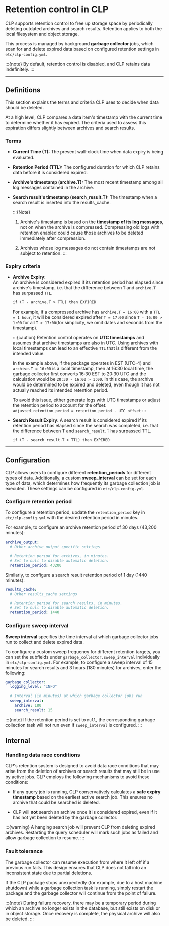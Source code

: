 # Retention control in CLP

CLP supports retention control to free up storage space by periodically deleting outdated archives
and search results. Retention applies to both the local filesystem and object storage.

This process is managed by background **garbage collector** jobs, which scan for and delete expired
data based on configured retention settings in `etc/clp-config.yml`.

:::{note}
By default, retention control is disabled, and CLP retains data indefinitely.
:::

---

## Definitions
This section explains the terms and criteria CLP uses to decide when data should be deleted.

At a high level, CLP compares a data item's timestamp with the current time to determine whether
it has expired. The criteria used to assess this expiration differs slightly between archives and
search results.

### Terms
- **Current Time (T):** The present wall-clock time when data expiry is being evaluated.
- **Retention Period (TTL):** The configured duration for which CLP retains data before it is
  considered expired.
- **Archive's timestamp (archive.T):** The most recent timestamp among all log messages
  contained in the archive.
- **Search result's timestamp (search_result.T):** The timestamp when a search result is inserted
  into the results_cache.

  :::{Note}
  1. Archive's timestamp is based on the **timestamp of its log messages**, not on when the archive
  is compressed. Compressing old logs with retention enabled could cause those archives to be
  deleted immediately after compression.
  
  2. Archives whose log messages do not contain timestamps are not subject to retention.
  :::

### Expiry criteria

- **Archive Expiry:**  
  An archive is considered expired if its retention period has elapsed since archive's timestamp,
  i.e. that the difference between `T` and `archive.T` has surpassed `TTL`.
  ```text
  if (T - archive.T > TTL) then EXPIRED
  ```

  For example, if a compressed archive has `archive.T = 16:00` with a `TTL = 1 hour`, it will be
  considered expired after `T = 17:00` since `T - 16:00 > 1:00` for all `T > 17:00`(for simplicity,
  we omit dates and seconds from the timestamp).

  :::{caution}
  Retention control operates on **UTC timestamps** and assumes that archive timestamps are also in
  UTC. Using archives with local timestamps can lead to an effective `TTL` that is different from 
  the intended value.

  In the example above, if the package operates in EST (UTC-4) and `archive.T = 16:00` is a local
  timestamp, then at 16:30 local time, the garbage collector first converts 16:30 EST to 20:30 UTC
  and the calculation would be `20:30 - 16:00 > 1:00`.
  In this case, the archive would be determined to be expired and deleted, even though it has not 
  actually reached its intended retention period.

  To avoid this issue, either generate logs with UTC timestamps or adjust the retention period to
  account for the offset:
  `adjusted_retention_period = retention_period - UTC offset`
  :::

- **Search Result Expiry:** 
  A search result is considered expired if its retention period has elapsed since the search was 
  completed, i.e. that the difference between T and `search_result.T` has surpassed TTL.
  ```text
  if (T - search_result.T > TTL) then EXPIRED
  ```

---

## Configuration
CLP allows users to configure different **retention_periods** for different types of data. 
Additionally, a custom **sweep_interval** can be set for each type of data, which determines how
frequently its garbage collection job is executed. These settings can be configured in 
`etc/clp-config.yml`. 

### Configure retention period
To configure a retention period, update the `retention_period` key in `etc/clp-config.yml` with the
desired retention period in minutes.

For example, to configure an archive retention period of 30 days (43,200 minutes):
```yaml
archive_output:
  # Other archive output specific settings

  # Retention period for archives, in minutes. 
  # Set to null to disable automatic deletion.
  retention_period: 43200
```

Similarly, to configure a search result retention period of 1 day (1440 minutes):
```yaml
results_cache:
  # Other results_cache settings

  # Retention period for search results, in minutes. 
  # Set to null to disable automatic deletion.
  retention_period: 1440
```

### Configure sweep interval
**Sweep interval** specifies the time interval at which garbage collector jobs run to collect and
delete expired data.

To configure a custom sweep frequency for different retention targets, you can set the subfields
under `garbage_collector.sweep_interval` individually in `etc/clp-config.yml`. For example, to
configure a sweep interval of 15 minutes for search results and 3 hours (180 minutes) for archives,
enter the following:

```yaml
garbage_collector:
  logging_level: "INFO"

  # Interval (in minutes) at which garbage collector jobs run
  sweep_interval:
    archive: 180
    search_result: 15
```

:::{note}
If the retention period is set to `null`, the corresponding garbage collection task will not run 
even if `sweep_interval` is configured.
:::


## Internal
### Handling data race conditions
CLP's retention system is designed to avoid data race conditions that may arise from the deletion of
archives or search results that may still be in use by active jobs. CLP employs the following
mechanisms to avoid these conditions:

- If any query job is running, CLP conservatively calculates a **safe expiry timestamp** based on 
  the earliest active search job. This ensures no archive that could be searched is deleted.

- CLP will **not** search an archive once it is considered expired, even if it has not yet been
  deleted by the garbage collector.

:::{warning}
A hanging search job will prevent CLP from deleting expired archives. 
Restarting the query scheduler will mark such jobs as failed and allow garbage collection to resume.
:::

### Fault tolerance
The garbage collector can resume execution from where it left off if a previous run fails. 
This design ensures that CLP does not fall into an inconsistent state due to partial deletions.

If the CLP package stops unexpectedly (for example, due to a host machine shutdown) while a garbage
collection task is running, simply restart the package and the garbage collector will continue 
from the point of failure.

:::{note}
During failure recovery, there may be a temporary period during which an archive no longer exists in
the database, but still exists on disk or in object storage. Once recovery is complete, the physical
archive will also be deleted.
:::

